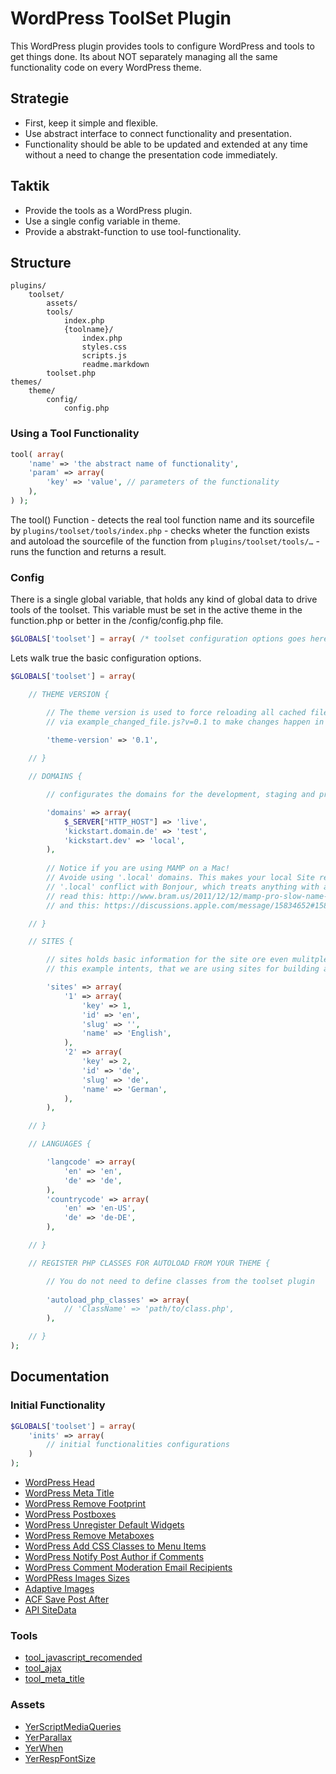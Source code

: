 WordPress ToolSet Plugin
===============

This WordPress plugin provides tools to configure WordPress and tools to get things done.
Its about NOT separately managing all the same functionality code on every WordPress theme. 

Strategie
---------------
- First, keep it simple and flexible.
- Use abstract interface to connect functionality and presentation.
- Functionality should be able to be updated and extended at any time without a need to change the presentation code immediately.

Taktik
---------------
- Provide the tools as a WordPress plugin.
- Use a single config variable in theme.
- Provide a abstrakt-function to use tool-functionality.

Structure
---------------

	plugins/
		toolset/
			assets/
			tools/
				index.php
				{toolname}/
					index.php
					styles.css
					scripts.js
					readme.markdown
		 	toolset.php
	themes/
		theme/
			config/
				config.php
	
### Using a Tool Functionality

````php
tool( array(
	'name' => 'the abstract name of functionality',
	'param' => array(
		'key' => 'value', // parameters of the functionality
	),
) );
````
The tool() Function
	- detects the real tool function name and its sourcefile by <code>plugins/toolset/tools/index.php</code> 
	- checks wheter the function exists and autoload the sourcefile of the function from <code>plugins/toolset/tools/…</code> 
	- runs the function and returns a result.

### Config

There is a single global variable, that holds any kind of global data to drive tools of the toolset. This variable must be set in the active theme in the function.php or better in the /config/config.php file.

````php
$GLOBALS['toolset'] = array( /* toolset configuration options goes here */ );
````

Lets walk true the basic configuration options.

````php
$GLOBALS['toolset'] = array(

	// THEME VERSION {

		// The theme version is used to force reloading all cached files of a theme
		// via example_changed_file.js?v=0.1 to make changes happen in a browser.
		
		'theme-version' => '0.1',

	// }

	// DOMAINS {

		// configurates the domains for the development, staging and production server

		'domains' => array(
			$_SERVER["HTTP_HOST"] => 'live',
			'kickstart.domain.de' => 'test',
			'kickstart.dev' => 'local',
		),
		
		// Notice if you are using MAMP on a Mac!
		// Avoide using '.local' domains. This makes your local Site realy slow because
		// '.local' conflict with Bonjour, which treats anything with a '.local' TLD as a Bonjour server.
		// read this: http://www.bram.us/2011/12/12/mamp-pro-slow-name-resolving-with-local-vhosts-in-lion-fix/
		// and this: https://discussions.apple.com/message/15834652#15834652.

	// }

	// SITES {

		// sites holds basic information for the site ore even mulitple sites on a WordPress multisite installation
		// this example intents, that we are using sites for building a multilanguage website

		'sites' => array(
			'1' => array(
				'key' => 1,
				'id' => 'en',
				'slug' => '',
				'name' => 'English',
			),
			'2' => array(
				'key' => 2,
				'id' => 'de',
				'slug' => 'de',
				'name' => 'German',
			),
		),

	// }

	// LANGUAGES {

		'langcode' => array(
			'en' => 'en',
			'de' => 'de',
		),
		'countrycode' => array(
			'en' => 'en-US',
			'de' => 'de-DE',
		),

	// }

	// REGISTER PHP CLASSES FOR AUTOLOAD FROM YOUR THEME {

		// You do not need to define classes from the toolset plugin
		
		'autoload_php_classes' => array(
			// 'ClassName' => 'path/to/class.php',
		),

	// }
);
````

Documentation
---------------

### Initial Functionality

````php
$GLOBALS['toolset'] = array(
	'inits' => array(
		// initial functionalities configurations
	)
);
````

* [WordPress Head](docs/tool_wp_head.markdown)
* [WordPress Meta Title](docs/tool_meta_title.markdown)
* [WordPress Remove Footprint](docs/tool_remove_wp_footprint.markdown)
* [WordPress Postboxes](tools/tool_postboxes/readme.markdown)
* [WordPress Unregister Default Widgets](tools/tool_widgets_unregister_defaults/readme.markdown)
* [WordPress Remove Metaboxes](tools/tool_metabox_remove/readme.markdown)
* [WordPress Add CSS Classes to Menu Items](tools/tool_menu_add_css_classes/readme.markdown)
* [WordPress Notify Post Author if Comments](tools/tool_wp_comment_notification_notify_author/readme.markdown)
* [WordPress Comment Moderation Email Recipients](tools/tool_wp_comment_moderation_recipients/readme.markdown)
* [WordPRess Images Sizes](tools/tool_image_sizes/readme.markdown)
* [Adaptive Images](tools/tool_adaptive_images/readme.markdown)
* [ACF Save Post After](tools/tool_acf_save_post_after/readme.markdown)
* [API SiteData](tools/tool_api_sitedata/readme.markdown)

### Tools

* [tool_javascript_recomended](tools/tool_javascript_recomended/readme.markdown)
* [tool_ajax](tools/tool_ajax/readme.markdown)
* [tool_meta_title](tools/tool_meta_title/readme.markdown)

### Assets

* [YerScriptMediaQueries](docs/yerscriptmediaqueries.markdown)
* [YerParallax](docs/yerparallax.markdown)
* [YerWhen](docs/yerwhen.markdown)
* [YerRespFontSize](docs/yerrespfontsize.markdown)


